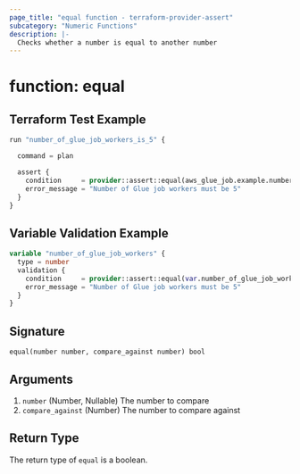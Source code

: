 ```yaml
---
page_title: "equal function - terraform-provider-assert"
subcategory: "Numeric Functions"
description: |-
  Checks whether a number is equal to another number
---
```


# function: equal



## Terraform Test Example

```terraform
run "number_of_glue_job_workers_is_5" {

  command = plan

  assert {
    condition     = provider::assert::equal(aws_glue_job.example.number_of_workers, 5)
    error_message = "Number of Glue job workers must be 5"
  }
}
```

## Variable Validation Example

```terraform
variable "number_of_glue_job_workers" {
  type = number
  validation {
    condition     = provider::assert::equal(var.number_of_glue_job_workers, 5)
    error_message = "Number of Glue job workers must be 5"
  }
}
```

## Signature

<!-- signature generated by tfplugindocs -->
```text
equal(number number, compare_against number) bool
```

## Arguments

<!-- arguments generated by tfplugindocs -->
1. `number` (Number, Nullable) The number to compare
1. `compare_against` (Number) The number to compare against


## Return Type

The return type of `equal` is a boolean.
